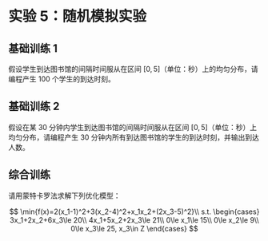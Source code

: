 # 实验 5：随机模拟实验

## 基础训练 1

假设学生到达图书馆的间隔时间服从在区间 $[0,5]$（单位：秒）上的均匀分布，请编程产生 100 个学生的到达时刻。

## 基础训练 2

假设在某 30 分钟内学生到达图书馆的间隔时间服从在区间 $[0,5]$（单位：秒）上均匀分布，请编程产生 30 分钟内所有到达图书馆的学生的到达时刻，并输出到达人数。

## 综合训练

请用蒙特卡罗法求解下列优化模型：

$$
\min{f(x)=2(x_1-1)^2+3(x_2-4)^2+x_1x_2+(2x_3-5)^2}\\
s.t. \begin{cases}
    3x_1+2x_2+6x_3\le 20\\
    4x_1+5x_2+2x_3\le 21\\
    0\le x_1\le 15\\
    0\le x_2\le 9\\
    0\le x_3\le 25, x_3\in Z
\end{cases}
$$